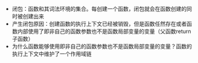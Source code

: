 - 闭包：函数和其词法环境的集合。每创建一个函数，闭包就会在函数创建的同时被创建出来
- 产生闭包原因：创建函数的执行上下文已经被销毁，但是函数任然存在或者函数内部使用了即非自己的函数参数也不是函数局部变量的变量（父函数return子函数）
- 为什么函数能够使用即非自己的函数参数也不是函数局部变量的变量？函数的执行上下文中维护了一个作用域链